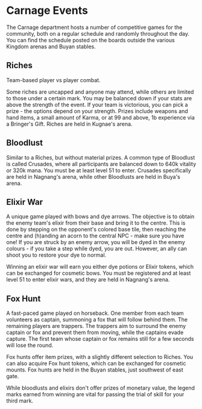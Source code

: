 # Carnage Events

The Carnage department hosts a number of competitive games for the community, both on a regular schedule and randomly throughout the day. You can find the schedule posted on the boards outside the various Kingdom arenas and Buyan stables.

## Riches

Team-based player vs player combat.

Some riches are uncapped and anyone may attend, while others are limited to those under a certain mark. You may be balanced down if your stats are above the strength of the event. If your team is victorious, you can pick a prize - the options depend on your strength. Prizes include weapons and hand items, a small amount of Karma, or at 99 and above, 1b experience via a Bringer's Gift. Riches are held in Kugnae's arena.

## Bloodlust

Similar to a Riches, but without material prizes. A common type of Bloodlust is called Crusades, where all participants are balanced down to 640k vitality or 320k mana. You must be at least level 51 to enter. Crusades specifically are held in Nagnang's arena, while other Bloodlusts are held in Buya's arena.

## Elixir War

A unique game played with bows and dye arrows. The objective is to obtain the enemy team's elixir from their base and bring it to the centre. This is done by stepping on the opponent's colored base tile, then reaching the centre and (h)anding an acorn to the central NPC - make sure you have one! If you are struck by an enemy arrow, you will be dyed in the enemy colours - if you take a step while dyed, you are out. However, an ally can shoot you to restore your dye to normal.

Winning an elixir war will earn you either dye potions or Elixir tokens, which can be exchanged for cosmetic bows. You must be registered and at least level 51 to enter elixir wars, and they are held in Nagnang's arena.

## Fox Hunt

A fast-paced game played on horseback. One member from each team volunteers as captain, summoning a fox that will follow behind them. The remaining players are trappers. The trappers aim to surround the enemy captain or fox and prevent them from moving, while the captains evade capture. The first team whose captain or fox remains still for a few seconds will lose the round.

Fox hunts offer item prizes, with a slightly different selection to Riches. You can also acquire Fox hunt tokens, which can be exchanged for cosmetic mounts. Fox hunts are held in the Buyan stables, just southwest of east gate.

While bloodlusts and elixirs don't offer prizes of monetary value, the legend marks earned from winning are vital for passing the trial of skill for your third mark.